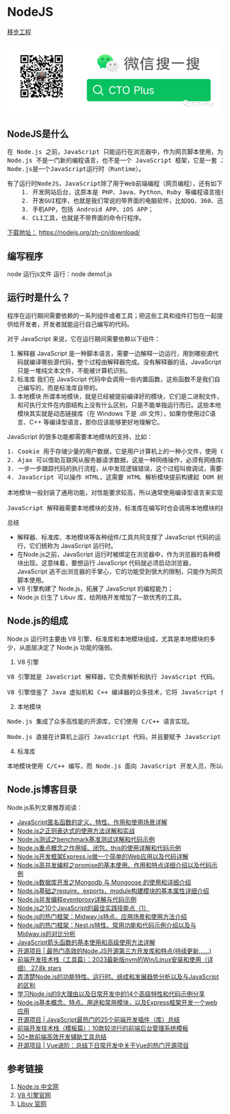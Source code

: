 # NodeJS
[移步工程](https://gitee.com/SteveRocket/practice_nodejs)

<img src="./imgs/wechat.png" width="500px" alt="公众号：CTO Plus"/>

## NodeJS是什么
<pre>
在 Node.js 之前，JavaScript 只能运行在浏览器中，作为网页脚本使用，为网页添加一些特效，或者和服务器进行通信。有了 Node.js 以后，JavaScript 就可以脱离浏览器，像其它编程语言一样直接在计算机上使用，再也不受浏览器的限制了。
Node.js 不是一门新的编程语言，也不是一个 JavaScript 框架，它是一套 JavaScript 运行环境，用来支持 JavaScript 代码的执行。
Node.js是一个JavaScript运行时（Runtime）。
</pre>

<pre>
有了运行时NodeJS，JavaScript除了用于Web前端编程（网页编程），还有如下功能：
    1. 开发网站后台，这原本是 PHP、Java、Python、Ruby 等编程语言擅长的；
    2. 开发GUI程序，也就是我们常说的带界面的电脑软件，比如QQ、360、迅雷等；
    3. 手机APP，包括 Android APP、iOS APP；
    4. CLI工具，也就是不带界面的命令行程序。
</pre>


[下载地址：](https://nodejs.org/zh-cn/download/) https://nodejs.org/zh-cn/download/  

## 编写程序

node 运行js文件
运行：node demo1.js

## 运行时是什么？
程序在运行期间需要依赖的一系列组件或者工具；把这些工具和组件打包在一起提供给开发者，开发者就能运行自己编写的代码。

对于 JavaScript 来说，它在运行期间需要依赖以下组件：
1) 解释器
JavaScript 是一种脚本语言，需要一边解释一边运行，用到哪些源代码就编译哪些源代码，整个过程由解释器完成。没有解释器的话，JavaScript 只是一堆纯文本文件，不能被计算机识别。
2) 标准库
我们在 JavaScript 代码中会调用一些内置函数，这些函数不是我们自己编写的，而是标准库自带的。
3) 本地模块
所谓本地模块，就是已经被提前编译好的模块，它们是二进制文件，和可执行文件在内部结构上没有什么区别，只是不能单独运行而已。这些本地模块其实就是动态链接库（在 Windows 下是 .dll 文件），如果你使用过C语言、C++ 等编译型语言，那你应该能够更好地理解它。

JavaScript 的很多功能都需要本地模块的支持，比如：
<pre>
1. Cookie 用于存储少量的用户数据，它是用户计算机上的一种小文件，使用 Cookie 必须有文件操作模块的支持。
2. Ajax 可以借助互联网从服务器请求数据，这是一种网络操作，必须有网络库的支持。
3. 一步一步跟踪代码的执行流程，从中发现逻辑错误，这个过程叫做调试，需要有调试器（Debugger）的支持。
4. JavaScript 可以操作 HTML，这需要 HTML 解析模块提前构建起 DOM 树。

本地模块一般封装了通用功能，对性能要求较高，所以通常使用编译型语言来实现，比如C语言、C++、汇编语言等。

JavaScript 解释器需要本地模块的支持，标准库在编写时也会调用本地模块的接口，而我们编写的JavaScript代码一般不会直接使用本地模块，所以 Web前端程序员触及不到它们。
</pre>
总结  
* 解释器、标准库、本地模块等各种组件/工具共同支撑了 JavaScript 代码的运行，它们统称为 JavaScript 运行时。
* 在Node.js之前，JavaScript 运行时被绑定在浏览器中，作为浏览器的各种模块出现。这意味着，要想运行 JavaScript 代码就必须启动浏览器，JavaScript 逃不出浏览器的手掌心，它的功能受到很大的限制，只能作为网页脚本使用。
* V8 引擎构建了 Node.js，拓展了 JavaScript 的编程能力；
* Node.js 衍生了 Libuv 库，给网络开发增加了一款优秀的工具。

## Node.js的组成
Node.js 运行时主要由 V8 引擎、标准库和本地模块组成，尤其是本地模块的多少，从底层决定了 Node.js 功能的强弱。
1) V8 引擎
<pre>
V8 引擎就是 JavaScript 解释器，它负责解析和执行 JavaScript 代码。

V8 引擎借鉴了 Java 虚拟机和 C++ 编译器的众多技术，它将 JavaScript 代码直接编译成原生机器码，并且使用了缓存机制来提高性能，这使得 JavaScript 的运行速度可以媲美二进制程序。
</pre>
2) 本地模块  
<pre>
Node.js 集成了众多高性能的开源库，它们使用 C/C++ 语言实现。  

Node.js 直接在计算机上运行 JavaScript 代码，并且要赋予 JavaScript 强大的能力，所以它的本地模块和浏览器中的运行时有很多大区别，甚至说几乎没有什么关联。Node.js 几乎完全抛弃了浏览器，自己从头构建了一套全新的 JavaScript 运行时。
</pre>
4) 标准库  
<pre>
本地模块使用 C/C++ 编写，而 Node.js 面向 JavaScript 开发人员，所以必须要封装本地模块的 C/C++ 接口，提供一套优雅的 JavaScript 接口给开发人员，并且要保持接口在不同平台（操作系统）上的一致性。
</pre>

## Node.js博客目录
Node.js系列文章推荐阅读：

-   [JavaScript匿名函数的定义、特性、作用和使用场景详解](https://link.juejin.cn?target=http%3A%2F%2Fmp.weixin.qq.com%2Fs%3F__biz%3DMzIyMzQ5MTY4OQ%3D%3D%26mid%3D2247485882%26idx%3D1%26sn%3Daf48efaa958eb7475afb0295a25da656%26chksm%3De81c2abcdf6ba3aa0f0db31c59096eeed6db1394cdebe988821f1b3b3dc38994e734c6ecb9fb%26scene%3D21%23wechat_redirect "http://mp.weixin.qq.com/s?__biz=MzIyMzQ5MTY4OQ==&mid=2247485882&idx=1&sn=af48efaa958eb7475afb0295a25da656&chksm=e81c2abcdf6ba3aa0f0db31c59096eeed6db1394cdebe988821f1b3b3dc38994e734c6ecb9fb&scene=21#wechat_redirect")
-   [Node.js之正则表达式的使用方法详解和实战](https://link.juejin.cn?target=http%3A%2F%2Fmp.weixin.qq.com%2Fs%3F__biz%3DMzIyMzQ5MTY4OQ%3D%3D%26mid%3D2247485880%26idx%3D2%26sn%3D0c40d7063d4f1ca3b0790de1e9f5851f%26chksm%3De81c2abedf6ba3a835270f820672fc6c1f657db746cabd839f176306e884f4bae1617a2bdfab%26scene%3D21%23wechat_redirect "http://mp.weixin.qq.com/s?__biz=MzIyMzQ5MTY4OQ==&mid=2247485880&idx=2&sn=0c40d7063d4f1ca3b0790de1e9f5851f&chksm=e81c2abedf6ba3a835270f820672fc6c1f657db746cabd839f176306e884f4bae1617a2bdfab&scene=21#wechat_redirect")
-   [Node.js测试之benchmark基准测试详解和代码示例](https://link.juejin.cn?target=http%3A%2F%2Fmp.weixin.qq.com%2Fs%3F__biz%3DMzIyMzQ5MTY4OQ%3D%3D%26mid%3D2247485875%26idx%3D1%26sn%3D799a57c6d472960381259ecca213d38b%26chksm%3De81c2ab5df6ba3a3a7b65fa5cab01e03063632ce3fdc3e4529f4cffbb4b075ba644ffe2c2265%26scene%3D21%23wechat_redirect "http://mp.weixin.qq.com/s?__biz=MzIyMzQ5MTY4OQ==&mid=2247485875&idx=1&sn=799a57c6d472960381259ecca213d38b&chksm=e81c2ab5df6ba3a3a7b65fa5cab01e03063632ce3fdc3e4529f4cffbb4b075ba644ffe2c2265&scene=21#wechat_redirect")
-   [Node.js重点概念之作用域、闭包、this的使用详解和代码示例](https://link.juejin.cn?target=http%3A%2F%2Fmp.weixin.qq.com%2Fs%3F__biz%3DMzIyMzQ5MTY4OQ%3D%3D%26mid%3D2247485858%26idx%3D1%26sn%3Dfcd07d51d31af75352b4328161277a89%26chksm%3De81c2aa4df6ba3b2dce5147be2aedf77cffefd692071e3d6799b5e210f531da70121d37ad546%26scene%3D21%23wechat_redirect "http://mp.weixin.qq.com/s?__biz=MzIyMzQ5MTY4OQ==&mid=2247485858&idx=1&sn=fcd07d51d31af75352b4328161277a89&chksm=e81c2aa4df6ba3b2dce5147be2aedf77cffefd692071e3d6799b5e210f531da70121d37ad546&scene=21#wechat_redirect")
-   [Node.js开发框架Express.js做一个简单的Web应用以及代码详解](https://link.juejin.cn?target=http%3A%2F%2Fmp.weixin.qq.com%2Fs%3F__biz%3DMzIyMzQ5MTY4OQ%3D%3D%26mid%3D2247485821%26idx%3D1%26sn%3D8814fb6bff89edea81e15e8ecc7037e7%26chksm%3De81c2a7bdf6ba36d06b8f50c3b991359f49bdd4bd476ea92d974f040dd8875f9cd1a0758a85b%26scene%3D21%23wechat_redirect "http://mp.weixin.qq.com/s?__biz=MzIyMzQ5MTY4OQ==&mid=2247485821&idx=1&sn=8814fb6bff89edea81e15e8ecc7037e7&chksm=e81c2a7bdf6ba36d06b8f50c3b991359f49bdd4bd476ea92d974f040dd8875f9cd1a0758a85b&scene=21#wechat_redirect")
-   [Node.js高并发编程之promise的基本使用、作用和特点详细介绍以及代码示例](https://link.juejin.cn?target=https%3A%2F%2Fmp.weixin.qq.com%2Fs%3F__biz%3DMzIyMzQ5MTY4OQ%3D%3D%26mid%3D2247485799%26idx%3D2%26sn%3D15b3abc7b1508ed521c575133e0c2e7c%26chksm%3De81c2a61df6ba37767843ffefe52da6113f47778b986e5bb78c06baece7dd7d8a4b10d3a451e%26scene%3D21%23wechat_redirect "https://mp.weixin.qq.com/s?__biz=MzIyMzQ5MTY4OQ==&mid=2247485799&idx=2&sn=15b3abc7b1508ed521c575133e0c2e7c&chksm=e81c2a61df6ba37767843ffefe52da6113f47778b986e5bb78c06baece7dd7d8a4b10d3a451e&scene=21#wechat_redirect")
-   [Node.js数据库开发之Mongodb 与 Mongoose 的使用和详细介绍](https://link.juejin.cn?target=https%3A%2F%2Fmp.weixin.qq.com%2Fs%3F__biz%3DMzIyMzQ5MTY4OQ%3D%3D%26mid%3D2247485770%26idx%3D1%26sn%3D944746f3d0c11031b98f449a21b67343%26chksm%3De81c2a4cdf6ba35a75edaf152b14d7edea0e0c465f30cf9c9184c1b289085179457f68322675%26scene%3D21%23wechat_redirect "https://mp.weixin.qq.com/s?__biz=MzIyMzQ5MTY4OQ==&mid=2247485770&idx=1&sn=944746f3d0c11031b98f449a21b67343&chksm=e81c2a4cdf6ba35a75edaf152b14d7edea0e0c465f30cf9c9184c1b289085179457f68322675&scene=21#wechat_redirect")
-   [Node.js基础之require、exports、module构建模块的基本属性详细介绍](https://link.juejin.cn?target=https%3A%2F%2Fmp.weixin.qq.com%2Fs%3F__biz%3DMzIyMzQ5MTY4OQ%3D%3D%26mid%3D2247485761%26idx%3D2%26sn%3D6c7908e1567d096a6f570ba8a4ddb27d%26chksm%3De81c2a47df6ba3518e132603ccf0daaa4f1ffe986b53d88f9471889423dc8cdcf7ef7c18bc57%26scene%3D21%23wechat_redirect "https://mp.weixin.qq.com/s?__biz=MzIyMzQ5MTY4OQ==&mid=2247485761&idx=2&sn=6c7908e1567d096a6f570ba8a4ddb27d&chksm=e81c2a47df6ba3518e132603ccf0daaa4f1ffe986b53d88f9471889423dc8cdcf7ef7c18bc57&scene=21#wechat_redirect")
-   [Node.js并发编程eventproxy详解与代码示例](https://link.juejin.cn?target=https%3A%2F%2Fmp.weixin.qq.com%2Fs%3F__biz%3DMzIyMzQ5MTY4OQ%3D%3D%26mid%3D2247485740%26idx%3D2%26sn%3D63afe6e0a5d55b84b821cfe24eed2e5f%26chksm%3De81c2a2adf6ba33cc0c4af4d7c2d0c6cc34c9b57d504fb0f16952d6e762bf4233dfa64e6b624%26scene%3D21%23wechat_redirect "https://mp.weixin.qq.com/s?__biz=MzIyMzQ5MTY4OQ==&mid=2247485740&idx=2&sn=63afe6e0a5d55b84b821cfe24eed2e5f&chksm=e81c2a2adf6ba33cc0c4af4d7c2d0c6cc34c9b57d504fb0f16952d6e762bf4233dfa64e6b624&scene=21#wechat_redirect")
-   [Node.js之10个JavaScript的最佳实践技能点（1）](https://link.juejin.cn?target=https%3A%2F%2Fmp.weixin.qq.com%2Fs%3F__biz%3DMzIyMzQ5MTY4OQ%3D%3D%26mid%3D2247485707%26idx%3D1%26sn%3De18ca4d669c00b950adfdbffaa765387%26chksm%3De81c2a0ddf6ba31bcdcd1ad93de7a8b9897e5b84d7f526737e3bcd4abae16070761a855ba536%26scene%3D21%23wechat_redirect "https://mp.weixin.qq.com/s?__biz=MzIyMzQ5MTY4OQ==&mid=2247485707&idx=1&sn=e18ca4d669c00b950adfdbffaa765387&chksm=e81c2a0ddf6ba31bcdcd1ad93de7a8b9897e5b84d7f526737e3bcd4abae16070761a855ba536&scene=21#wechat_redirect")
-   [Node.js的热门框架：Midway.js特点、应用场景和使用方法介绍](https://link.juejin.cn?target=https%3A%2F%2Fmp.weixin.qq.com%2Fs%3F__biz%3DMzIyMzQ5MTY4OQ%3D%3D%26mid%3D2247485621%26idx%3D3%26sn%3D510674b14d6f3c40b8b4d6c96830f1dc%26chksm%3De81c2bb3df6ba2a503932d122ddb3f05266a621e9a34a8d0c66b350850c8bde0bb3446073c45%26scene%3D21%23wechat_redirect "https://mp.weixin.qq.com/s?__biz=MzIyMzQ5MTY4OQ==&mid=2247485621&idx=3&sn=510674b14d6f3c40b8b4d6c96830f1dc&chksm=e81c2bb3df6ba2a503932d122ddb3f05266a621e9a34a8d0c66b350850c8bde0bb3446073c45&scene=21#wechat_redirect")
-   [Node.js的热门框架：Nest.js特性、常用功能和代码示例介绍以及与Midway.js的对比分析](https://link.juejin.cn?target=https%3A%2F%2Fmp.weixin.qq.com%2Fs%3F__biz%3DMzIyMzQ5MTY4OQ%3D%3D%26mid%3D2247485569%26idx%3D1%26sn%3Dcd48fe706700ec6381c60f4fddab7b85%26chksm%3De81c2b87df6ba2917b0dcd2164baef58c64a162a0735d9b5ceea54775d06c17f0154afce232a%26scene%3D21%23wechat_redirect "https://mp.weixin.qq.com/s?__biz=MzIyMzQ5MTY4OQ==&mid=2247485569&idx=1&sn=cd48fe706700ec6381c60f4fddab7b85&chksm=e81c2b87df6ba2917b0dcd2164baef58c64a162a0735d9b5ceea54775d06c17f0154afce232a&scene=21#wechat_redirect")
-   [JavaScript箭头函数的基本使用和高级使用方法详解](https://link.juejin.cn?target=https%3A%2F%2Fmp.weixin.qq.com%2Fs%3F__biz%3DMzIyMzQ5MTY4OQ%3D%3D%26mid%3D2247485373%26idx%3D2%26sn%3Dda2b15d1e8037b429f5a568219a082ef%26chksm%3De81c24bbdf6badad3a673ec45fe2ce110486fe15e8292c8381bc1bf6bc79280063d967e4ee61%26scene%3D21%23wechat_redirect "https://mp.weixin.qq.com/s?__biz=MzIyMzQ5MTY4OQ==&mid=2247485373&idx=2&sn=da2b15d1e8037b429f5a568219a082ef&chksm=e81c24bbdf6badad3a673ec45fe2ce110486fe15e8292c8381bc1bf6bc79280063d967e4ee61&scene=21#wechat_redirect")
-   [开源项目 | 最热门高效的Node.JS开源第三方开发库和特点(持续更新......)](https://link.juejin.cn?target=https%3A%2F%2Fmp.weixin.qq.com%2Fs%3F__biz%3DMzIyMzQ5MTY4OQ%3D%3D%26mid%3D2247485372%26idx%3D2%26sn%3Dab176cfef22e73f817a7bd52230e79a5%26chksm%3De81c24badf6badac2fb61910d503294f670f62bf751b78334025d44e79514e7eef85aef9572a%26scene%3D21%23wechat_redirect "https://mp.weixin.qq.com/s?__biz=MzIyMzQ5MTY4OQ==&mid=2247485372&idx=2&sn=ab176cfef22e73f817a7bd52230e79a5&chksm=e81c24badf6badac2fb61910d503294f670f62bf751b78334025d44e79514e7eef85aef9572a&scene=21#wechat_redirect")
-   [前端开发技术栈（工具篇）：2023最新版nvm的Win/Linux安装和使用（详细） 27.8k stars](https://link.juejin.cn?target=https%3A%2F%2Fmp.weixin.qq.com%2Fs%3F__biz%3DMzIyMzQ5MTY4OQ%3D%3D%26mid%3D2247485369%26idx%3D1%26sn%3De333db7ee0fd95b5efec9b33840b1cdf%26chksm%3De81c24bfdf6bada966c7e8a87a4d482c6ae5a0500d62e979f776391a51f4f812da0ebdc5805b%26scene%3D21%23wechat_redirect "https://mp.weixin.qq.com/s?__biz=MzIyMzQ5MTY4OQ==&mid=2247485369&idx=1&sn=e333db7ee0fd95b5efec9b33840b1cdf&chksm=e81c24bfdf6bada966c7e8a87a4d482c6ae5a0500d62e979f776391a51f4f812da0ebdc5805b&scene=21#wechat_redirect")
-   [弄清楚Node.js的功能特性、运行时、组成和发展趋势分析以及与JavaScript的区别](https://link.juejin.cn?target=https%3A%2F%2Fmp.weixin.qq.com%2Fs%3F__biz%3DMzIyMzQ5MTY4OQ%3D%3D%26mid%3D2247485367%26idx%3D1%26sn%3D77c61a12b8795c76bf2d610c45075d6d%26chksm%3De81c24b1df6bada7984da4629fc63b575db1f42d625b94ad99ec91856a0c3d0501f2023f022d%26scene%3D21%23wechat_redirect "https://mp.weixin.qq.com/s?__biz=MzIyMzQ5MTY4OQ==&mid=2247485367&idx=1&sn=77c61a12b8795c76bf2d610c45075d6d&chksm=e81c24b1df6bada7984da4629fc63b575db1f42d625b94ad99ec91856a0c3d0501f2023f022d&scene=21#wechat_redirect")
-   [学习Node.js的9大理由以及日常开发中的14个高级特性和代码示例分享](https://link.juejin.cn?target=https%3A%2F%2Fmp.weixin.qq.com%2Fs%3F__biz%3DMzIyMzQ5MTY4OQ%3D%3D%26mid%3D2247485191%26idx%3D2%26sn%3D1d12b7f053b644456cea64dc90a56e2a%26chksm%3De81c2401df6bad1799ac66e297432c30c1af8b4b562337d25ea3b6fa28186cf626b64c14fb28%26scene%3D21%23wechat_redirect "https://mp.weixin.qq.com/s?__biz=MzIyMzQ5MTY4OQ==&mid=2247485191&idx=2&sn=1d12b7f053b644456cea64dc90a56e2a&chksm=e81c2401df6bad1799ac66e297432c30c1af8b4b562337d25ea3b6fa28186cf626b64c14fb28&scene=21#wechat_redirect")
-   [Node.js基本概念、特点、用途和常用模块，以及Express框架开发一个web应用](https://link.juejin.cn?target=https%3A%2F%2Fmp.weixin.qq.com%2Fs%3F__biz%3DMzIyMzQ5MTY4OQ%3D%3D%26mid%3D2247485189%26idx%3D2%26sn%3D080e977ad247c50deefe8da1ebc89860%26chksm%3De81c2403df6bad1514a130bd80a237bf9524bd117892d743ca7a5f4c6f9629ff983f164c81aa%26scene%3D21%23wechat_redirect "https://mp.weixin.qq.com/s?__biz=MzIyMzQ5MTY4OQ==&mid=2247485189&idx=2&sn=080e977ad247c50deefe8da1ebc89860&chksm=e81c2403df6bad1514a130bd80a237bf9524bd117892d743ca7a5f4c6f9629ff983f164c81aa&scene=21#wechat_redirect")
-   [开源项目 | JavaScript最热门的25个前端开发插件（库）总结](https://link.juejin.cn?target=http%3A%2F%2Fmp.weixin.qq.com%2Fs%3F__biz%3DMzIyMzQ5MTY4OQ%3D%3D%26mid%3D2247484535%26idx%3D1%26sn%3D0fdf4d2744caf0a6018e07a425dd54af%26chksm%3De81c2771df6bae676a050eb248fdd024f614098e32250451051c4befb6510c9fcc284c5ca344%26scene%3D21%23wechat_redirect "http://mp.weixin.qq.com/s?__biz=MzIyMzQ5MTY4OQ==&mid=2247484535&idx=1&sn=0fdf4d2744caf0a6018e07a425dd54af&chksm=e81c2771df6bae676a050eb248fdd024f614098e32250451051c4befb6510c9fcc284c5ca344&scene=21#wechat_redirect")
-   [前端开发技术栈（模板篇）：10款较流行的前端后台管理系统模板](https://link.juejin.cn?target=http%3A%2F%2Fmp.weixin.qq.com%2Fs%3F__biz%3DMzIyMzQ5MTY4OQ%3D%3D%26mid%3D2247484443%26idx%3D1%26sn%3Dbd2c2ba5b68b1d3b4018e34df373ff4d%26chksm%3De81c271ddf6bae0b17a5247fdb5b444e1cf61862d9e1ae5740ae4cadb38b1dd035d73f811c7b%26scene%3D21%23wechat_redirect "http://mp.weixin.qq.com/s?__biz=MzIyMzQ5MTY4OQ==&mid=2247484443&idx=1&sn=bd2c2ba5b68b1d3b4018e34df373ff4d&chksm=e81c271ddf6bae0b17a5247fdb5b444e1cf61862d9e1ae5740ae4cadb38b1dd035d73f811c7b&scene=21#wechat_redirect")
-   [50+款前端高效开发辅助工具总结](https://link.juejin.cn?target=http%3A%2F%2Fmp.weixin.qq.com%2Fs%3F__biz%3DMzIyMzQ5MTY4OQ%3D%3D%26mid%3D2247484413%26idx%3D1%26sn%3Debf16b8c1d91a80fdac4b03beaba821f%26chksm%3De81c20fbdf6ba9ed2bb20a0f801505168f66234007c3e405f8d2d947d6b001f07e56cd66a259%26scene%3D21%23wechat_redirect "http://mp.weixin.qq.com/s?__biz=MzIyMzQ5MTY4OQ==&mid=2247484413&idx=1&sn=ebf16b8c1d91a80fdac4b03beaba821f&chksm=e81c20fbdf6ba9ed2bb20a0f801505168f66234007c3e405f8d2d947d6b001f07e56cd66a259&scene=21#wechat_redirect")
-   [开源项目 | Vue进阶：总结下日常开发中关于Vue的热门开源项目](https://link.juejin.cn?target=http%3A%2F%2Fmp.weixin.qq.com%2Fs%3F__biz%3DMzIyMzQ5MTY4OQ%3D%3D%26mid%3D2247484674%26idx%3D1%26sn%3De44410068490b38dbe647f3b6663f0e7%26chksm%3De81c2604df6baf129ec18f1f49bd19967aa41d4be644023a9e426b74916ba0303e1d004c256b%26scene%3D21%23wechat_redirect "http://mp.weixin.qq.com/s?__biz=MzIyMzQ5MTY4OQ==&mid=2247484674&idx=1&sn=e44410068490b38dbe647f3b6663f0e7&chksm=e81c2604df6baf129ec18f1f49bd19967aa41d4be644023a9e426b74916ba0303e1d004c256b&scene=21#wechat_redirect")


## 参考链接
1. [Node.js 中文网](https://nodejs.org/zh-cn/)
2. [V8 引擎官网](https://v8.dev/)
3. [Libuv 官网](http://libuv.org/)